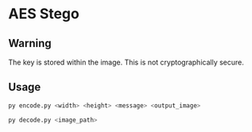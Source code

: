 # AES Stego

## Warning

The key is stored within the image. This is not cryptographically secure.

## Usage

```python
py encode.py <width> <height> <message> <output_image>
```

```python
py decode.py <image_path>
```
